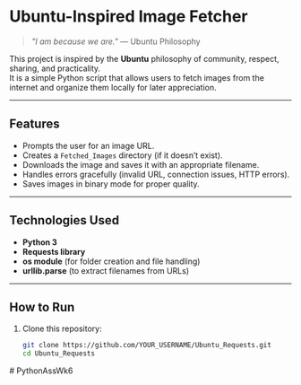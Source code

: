 # Ubuntu-Inspired Image Fetcher

> *"I am because we are."* — Ubuntu Philosophy

This project is inspired by the **Ubuntu** philosophy of community, respect, sharing, and practicality.  
It is a simple Python script that allows users to fetch images from the internet and organize them locally for later appreciation.

---

## Features
- Prompts the user for an image URL.
- Creates a `Fetched_Images` directory (if it doesn’t exist).
- Downloads the image and saves it with an appropriate filename.
- Handles errors gracefully (invalid URL, connection issues, HTTP errors).
- Saves images in binary mode for proper quality.

---

## Technologies Used
- **Python 3**
- **Requests library**
- **os module** (for folder creation and file handling)
- **urllib.parse** (to extract filenames from URLs)

---

## How to Run
1. Clone this repository:
   ```bash
   git clone https://github.com/YOUR_USERNAME/Ubuntu_Requests.git
   cd Ubuntu_Requests
#   P y t h o n A s s W k 6  
 